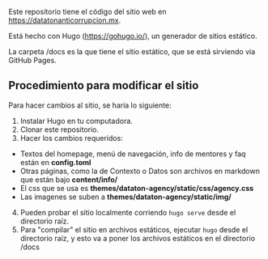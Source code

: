 
Este repositorio tiene el código del sitio web en https://datatonanticorrupcion.mx.

Está hecho con Hugo (https://gohugo.io/), un generador de sitios estático.

La carpeta /docs es la que tiene el sitio estático, que se está sirviendo via GitHub Pages.

## Procedimiento para modificar el sitio
Para hacer cambios al sitio, se haría lo siguiente:

1. Instalar Hugo en tu computadora.
2. Clonar este repositorio.
3. Hacer los cambios requeridos:
  - Textos del homepage, menú de navegación, info de mentores y faq están en **config.toml** 
  - Otras páginas, como la de Contexto o Datos son archivos en markdown que están bajo **content/info/**
  - El css que se usa es **themes/dataton-agency/static/css/agency.css**
  - Las imagenes se suben a **themes/dataton-agency/static/img/**
4. Pueden probar el sitio localmente corriendo `hugo serve` desde el directorio raíz.
5. Para "compilar" el sitio en archivos estáticos, ejecutar `hugo` desde el directorio raíz, y esto va a poner los archivos estáticos en  el directorio /docs
